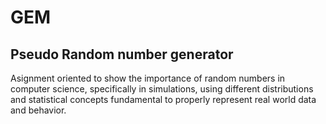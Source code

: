 # GEM

<h2>Pseudo Random number generator </h2>
<p>
Asignment oriented to show the importance of random numbers in computer science, specifically in simulations, using different distributions and statistical concepts fundamental to properly represent real world data and behavior.
